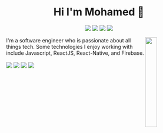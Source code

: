 <h1 align="center">Hi I'm Mohamed 👋</h1>
<p align="center">
    <a href="https://www.linkedin.com/in/mohamed-hatem-813655155"><img src="https://img.shields.io/badge/linkedin-%230177B5?style=flat&logo=linkedin&logoColor=white"/></a>
    <a href="https://twitter.com/3klo0oZ"><img src="https://img.shields.io/badge/twitter-%231FA1F1?style=flat&logo=twitter&logoColor=white"/></a>
    <a href="https://www.facebook.com/mohamed.hatem.9022662/"><img src="https://img.shields.io/badge/youtube-%23FF0000?style=flat&logo=facebook&logoColor=white"/></a>
    <a href="https://www.instagram.com/3klo0oz/"><img src="https://img.shields.io/badge/instagram-%23E4415F?style=flat&logo=instagram&logoColor=white"/></a>
  </p>
  
  <img src="https://github.com/mohamedabusrea/mohamedabusrea/blob/master/profile-img.png" align="right" width="25%"/>
  
I'm a software engineer who is passionate about all things tech. Some technologies I enjoy working with include Javascript, ReactJS, React-Native, and Firebase.</br></br>
![](https://img.shields.io/badge/Code-JavaScript-informational?style=flat&logo=javascript&logoColor=white&color=2bbc8a)
![](https://img.shields.io/badge/Code-React-informational?style=flat&logo=react&logoColor=white&color=2bbc8a)
![](https://img.shields.io/badge/Code-React_Native-informational?style=flat&logo=react&logoColor=white&color=2bbc8a)
![](https://img.shields.io/badge/Code-Firebase-informational?style=flat&logo=firebase&logoColor=white&color=2bbc8a)
